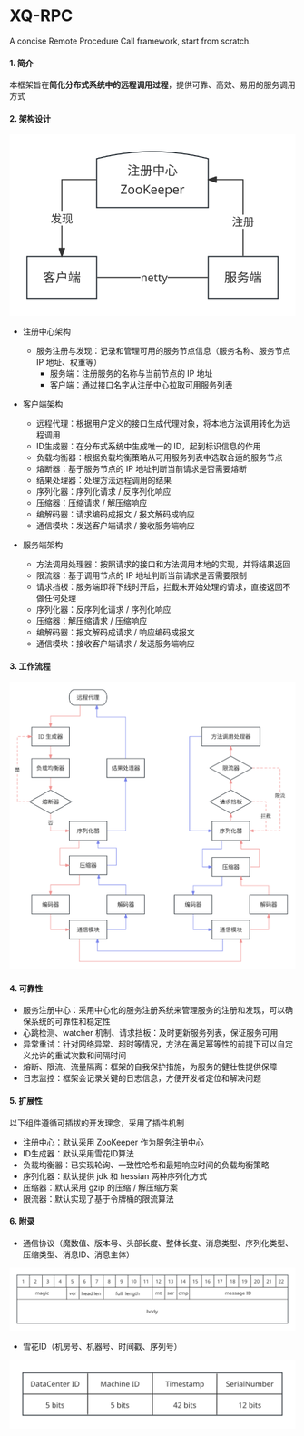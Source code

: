 # XQ-RPC
A concise Remote Procedure Call framework, start from scratch.

#### 1\. 简介

​	本框架旨在**简化分布式系统中的远程调用过程**，提供可靠、高效、易用的服务调用方式

#### 2\. 架构设计

![架构设计](assets/架构设计.svg)

- 注册中心架构
  - 服务注册与发现：记录和管理可用的服务节点信息（服务名称、服务节点 IP 地址、权重等）
    - 服务端：注册服务的名称与当前节点的 IP 地址
    - 客户端：通过接口名字从注册中心拉取可用服务列表

- 客户端架构
  - 远程代理：根据用户定义的接口生成代理对象，将本地方法调用转化为远程调用
  - ID生成器：在分布式系统中生成唯一的 ID，起到标识信息的作用
  - 负载均衡器：根据负载均衡策略从可用服务列表中选取合适的服务节点
  - 熔断器：基于服务节点的 IP 地址判断当前请求是否需要熔断
  - 结果处理器：处理方法远程调用的结果
  - 序列化器：序列化请求 / 反序列化响应
  - 压缩器：压缩请求 / 解压缩响应
  - 编解码器：请求编码成报文 / 报文解码成响应
  - 通信模块：发送客户端请求 / 接收服务端响应

- 服务端架构
  - 方法调用处理器：按照请求的接口和方法调用本地的实现，并将结果返回
  - 限流器：基于调用节点的 IP 地址判断当前请求是否需要限制
  - 请求挡板：服务端即将下线时开启，拦截未开始处理的请求，直接返回不做任何处理
  - 序列化器：反序列化请求 / 序列化响应
  - 压缩器：解压缩请求 / 压缩响应
  - 编解码器：报文解码成请求 / 响应编码成报文
  - 通信模块：接收客户端请求 / 发送服务端响应

#### 3\. 工作流程

![工作流程](assets/工作流程.svg)

#### 4\. 可靠性

- 服务注册中心：采用中心化的服务注册系统来管理服务的注册和发现，可以确保系统的可靠性和稳定性
- 心跳检测、watcher 机制、请求挡板：及时更新服务列表，保证服务可用
- 异常重试：针对网络异常、超时等情况，方法在满足幂等性的前提下可以自定义允许的重试次数和间隔时间
- 熔断、限流、流量隔离：框架的自我保护措施，为服务的健壮性提供保障
- 日志监控：框架会记录关键的日志信息，方便开发者定位和解决问题

#### 5\. 扩展性

以下组件遵循可插拔的开发理念，采用了插件机制

- 注册中心：默认采用 ZooKeeper 作为服务注册中心
- ID生成器：默认采用雪花ID算法
- 负载均衡器：已实现轮询、一致性哈希和最短响应时间的负载均衡策略
- 序列化器：默认提供 jdk 和 hessian 两种序列化方式
- 压缩器：默认采用 gzip 的压缩 / 解压缩方案
- 限流器：默认实现了基于令牌桶的限流算法

#### 6\. 附录

- 通信协议（魔数值、版本号、头部长度、整体长度、消息类型、序列化类型、压缩类型、消息ID、消息主体）

![通信协议](assets/通信协议.svg)

- 雪花ID（机房号、机器号、时间戳、序列号）

![雪花ID](assets/雪花ID.svg)
